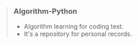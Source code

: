 > ### Algorithm-Python
> * Algorithm learning for coding test.
> * It's a repository for personal records.

